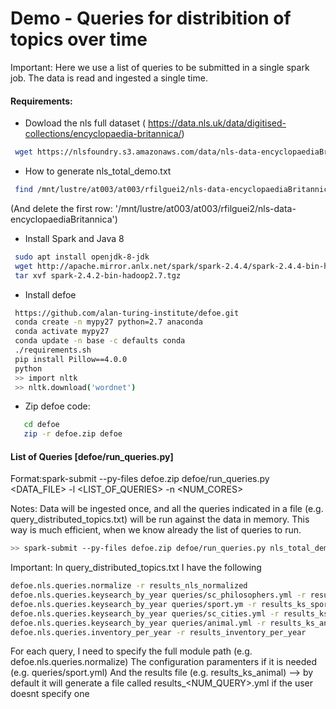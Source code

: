 # Demo - Queries for distribition of topics over time
Important: Here we use a list of queries to be submitted in a single spark job. The data is read and ingested a single time. 

#### Requirements:
* Dowload the nls full dataset ( https://data.nls.uk/data/digitised-collections/encyclopaedia-britannica/)
```bash
 wget https://nlsfoundry.s3.amazonaws.com/data/nls-data-encyclopaediaBritannica.zip 
```
* How to generate nls_total_demo.txt
```bash
 find /mnt/lustre/at003/at003/rfilguei2/nls-data-encyclopaediaBritannica -maxdepth 1 -type d >& nls_total_demo.txt
```
(And delete the first row: '/mnt/lustre/at003/at003/rfilguei2/nls-data-encyclopaediaBritannica')

* Install Spark and Java 8 
```bash
 sudo apt install openjdk-8-jdk
 wget http://apache.mirror.anlx.net/spark/spark-2.4.4/spark-2.4.4-bin-hadoop2.7.tgz
 tar xvf spark-2.4.2-bin-hadoop2.7.tgz
```

* Install defoe
```bash
 https://github.com/alan-turing-institute/defoe.git
 conda create -n mypy27 python=2.7 anaconda
 conda activate mypy27
 conda update -n base -c defaults conda
 ./requirements.sh
 pip install Pillow==4.0.0
 python
 >> import nltk
 >> nltk.download('wordnet')
```

* Zip defoe code:
```bash
   cd defoe
   zip -r defoe.zip defoe
```

#### List of Queries [defoe/run_queries.py]

Format:spark-submit --py-files defoe.zip defoe/run_queries.py <DATA_FILE> <DATA MODEL> -l <LIST_OF_QUERIES> -n <NUM_CORES>
 
Notes:
Data will be ingested once, and all the queries indicated in a file (e.g. query_distributed_topics.txt) will be run against the data in memory.
This way is much efficient, when we know already the list of queries to run. 

```bash
>> spark-submit --py-files defoe.zip defoe/run_queries.py nls_total_demo.txt nls -l query_distributed_topics.txt -n 324 
```

Important: In query_distributed_topics.txt I have the following

```bash
defoe.nls.queries.normalize -r results_nls_normalized
defoe.nls.queries.keysearch_by_year queries/sc_philosophers.yml -r results_ks_philosophers
defoe.nls.queries.keysearch_by_year queries/sport.ym -r results_ks_sports_normalize
defoe.nls.queries.keysearch_by_year queries/sc_cities.yml -r results_ks_cities
defoe.nls.queries.keysearch_by_year queries/animal.yml -r results_ks_animal
defoe.nls.queries.inventory_per_year -r results_inventory_per_year
```

For each query, I need to specify the full module path (e.g. defoe.nls.queries.normalize)
The configuration paramenters if it is needed (e.g. queries/sport.yml)
And the results file (e.g. results_ks_animal) --> by default it will generate a file called results_<NUM_QUERY>.yml if the user doesnt specify one


